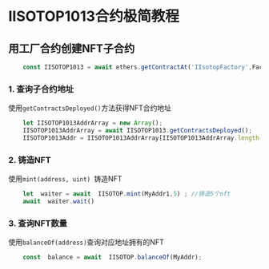 
# IISOTOP1013合约极简教程

## 用工厂合约创建NFT子合约
 ```javascript
     const IISOTOP1013 = await ethers.getContractAt('IIsotopFactory',FactoryContractAddr);
 ```
 
### 1.  查询子合约地址 
使用`getContractsDeployed()`方法获得NFT合约地址
  ```js
      let IISOTOP1013AddrArray = new Array();
      IISOTOP1013AddrArray = await IISOTOP1013.getContractsDeployed();
      IISOTOP1013Addr = IISOTOP1013AddrArray[IISOTOP1013AddrArray.length-1];
  ```
### 2.  铸造NFT
使用`mint(address, uint) `铸造NFT


  ```js
      let  waiter = await  IISOTOP.mint(MyAddr1,5) ; //铸造5个nft
      await  waiter.wait()
  ```
### 3.  查询NFT数量
使用`balanceOf(address)`查询对应地址拥有的NFT
  ```js
      const  balance = await  IISOTOP.balanceOf(MyAddr);
  ```
